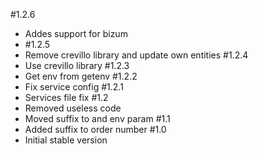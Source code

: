 #1.2.6
- Addes support for bizum
- #1.2.5
- Remove crevillo library and update own entities
#1.2.4
- Use crevillo library
#1.2.3
- Get env from getenv
#1.2.2
- Fix service config
#1.2.1
- Services file fix
#1.2
- Removed useless code
- Moved suffix to and env param
#1.1
- Added suffix to order number
#1.0
- Initial stable version
